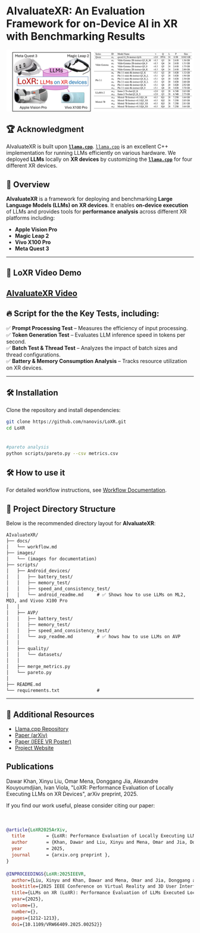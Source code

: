# **AIvaluateXR: An Evaluation Framework for on-Device AI in XR with Benchmarking Results**  
![Teaser](images/LoXR.jpg)

## 🏆 **Acknowledgment**
AIvaluateXR is built upon **[`llama.cpp`](https://github.com/ggml-org/llama.cpp)**.  [`llama.cpp`](https://github.com/ggml-org/llama.cpp) is an excellent C++ implementation for running LLMs efficiently on various hardware. 
We deployed **LLMs** locally on **XR devices** by customizing the **[`llama.cpp`](https://github.com/ggml-org/llama.cpp)** for four different XR devices. 

## 🚀 **Overview**  

**AIvaluateXR** is a framework for deploying and benchmarking **Large Language Models (LLMs) on XR devices**. It enables **on-device execution** of LLMs and provides tools for **performance analysis** across different XR platforms including:  

-  **Apple Vision Pro**  
-  **Magic Leap 2**  
- **Vivo X100 Pro**  
-  **Meta Quest 3**  

---


## 🎥 **LoXR Video Demo**
[AIvaluateXR Video](https://youtu.be/7TrXLekrEyI)  
 ---

## 🔥 Script for the the Key Tests, including:  

✅ **Prompt Processing Test** – Measures the efficiency of input processing.  
✅ **Token Generation Test** – Evaluates LLM inference speed in tokens per second.  
✅ **Batch Test & Thread Test** – Analyzes the impact of batch sizes and thread configurations.  
✅ **Battery & Memory Consumption Analysis** – Tracks resource utilization on XR devices.  

---





## 🛠️ **Installation**  

Clone the repository and install dependencies:

```bash
git clone https://github.com/nanovis/LoXR.git
cd LoXR


#pareto analysis
python scripts/pareto.py --csv metrics.csv
```


## 🛠️ **How to use it**  
For detailed workflow instructions, see [Workflow Documentation](docs/workflow.md).




## 📂 Project Directory Structure

Below is the recommended directory layout for **AIvaluateXR**:

```
AIvaluateXR/
├── docs/
│   └── workflow.md
├── images/
│   └── (images for documentation)
├── scripts/
│   ├── Android_devices/
│   │   ├── battery_test/
│   │   ├── memory_test/
│   │   ├── speed_and_consistency_test/
│   │   └── android_readme.md     # ✅ Shows how to use LLMs on ML2, MQ3, and Vivoo X100 Pro 
│   │
│   ├── AVP/
│   │   ├── battery_test/
│   │   ├── memory_test/
│   │   ├── speed_and_consistency_test/
│   │   └── avp_readme.md         # ✅ hows how to use LLMs on AVP 
│   │
│   ├── quality/
│   │   └── datasets/
│   │
│   ├── merge_metrics.py
│   └── pareto.py
│
├── README.md
└── requirements.txt              # 

```

---

## 📘 Additional Resources 
- [Llama.cpp Repository](https://github.com/ggerganov/llama.cpp)
- [Paper (arXiv)](https://arxiv.org/abs/2502.15761)
- [Paper (IEEE VR Poster)](https://ieeexplore.ieee.org/abstract/document/10973004)
- [Project Website](https://www.nanovis.org/Loxr.html)


## Publications

  Dawar Khan, Xinyu Liu, Omar Mena, Donggang Jia, Alexandre Kouyoumdjian, Ivan Viola,
"LoXR: Performance Evaluation of Locally Executing LLMs on XR Devices",
arXiv preprint, 2025.

If you find our work useful, please consider citing our paper:
```bibtex


@article{LoXR2025ArXiv,
  title        = {LoXR: Performance Evaluation of Locally Executing LLMs on XR Devices},
  author       = {Khan, Dawar and Liu, Xinyu and Mena, Omar and Jia, Donggang and Kouyoumdjian, Alexandre and Viola, Ivan},
  year         = 2025,
  journal      = {arxiv.org preprint },
}

@INPROCEEDINGS{LoXR:2025IEEVR,
  author={Liu, Xinyu and Khan, Dawar and Mena, Omar and Jia, Donggang and Kouyoumdjian, Alexandre and Viola, Ivan},
  booktitle={2025 IEEE Conference on Virtual Reality and 3D User Interfaces Abstracts and Workshops (VRW)}, 
  title={LLMs on XR (LoXR): Performance Evaluation of LLMs Executed Locally on Extended Reality Devices}, 
  year={2025},
  volume={},
  number={},
  pages={1212-1213}, 
  doi={10.1109/VRW66409.2025.00252}}

